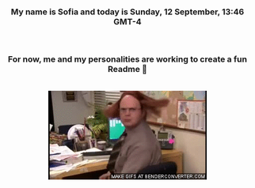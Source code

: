 


<div align="center">
<h3 >My name is Sofia and today is Sunday, 12 September, 13:46 GMT-4</h3><br>
<h3 >For now, me and my personalities are working to create a fun Readme 👋
</h3><br>
<img src='img/dwight.gif' alt='working...'/>
</div>
